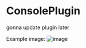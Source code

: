 # ConsolePlugin

gonna update plugin later

Example image:
![image](https://user-images.githubusercontent.com/55250747/228059816-bbf14ba7-d7e2-4297-9657-8eb4211c76cd.png)
